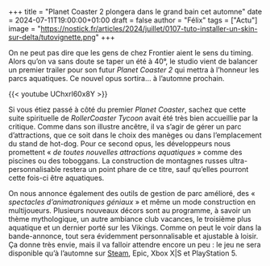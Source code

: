 +++
title = "Planet Coaster 2 plongera dans le grand bain cet automne"
date = 2024-07-11T19:00:00+01:00
draft = false
author = "Félix"
tags = ["Actu"]
image = "https://nostick.fr/articles/2024/juillet/0107-tuto-installer-un-skin-sur-delta/tutovignette.png"
+++ 

On ne peut pas dire que les gens de chez Frontier aient le sens du timing. Alors qu’on va sans doute se taper un été à 40°, le studio vient de balancer un premier trailer pour son futur *Planet Coaster 2* qui mettra à l’honneur les parcs aquatiques. Ce nouvel opus sortira… à l’automne prochain.

{{< youtube UChxrl60x8Y >}}

Si vous étiez passé à côté du premier *Planet Coaster*, sachez que cette suite spirituelle de *‌RollerCoaster Tycoon* avait été très bien accueillie par la critique. Comme dans son illustre ancêtre, il va s’agir de gérer un parc d’attractions, que ce soit dans le choix des manèges ou dans l’emplacement du stand de hot-dog. Pour ce second opus, les développeurs nous promettent « *de toutes nouvelles attractions aquatiques* » comme des piscines ou des toboggans. La construction de montagnes russes ultra-personnalisable restera un point phare de ce titre, sauf qu’elles pourront cette fois-ci être aquatiques.

On nous annonce également des outils de gestion de parc amélioré, des « *spectacles d’animatroniques géniaux* » et même un mode construction en multijoueurs. Plusieurs nouveaux décors sont au programme, à savoir un thème mythologique, un autre ambiance club vacances, le troisième plus aquatique et un dernier porté sur les Vikings. Comme on peut le voir dans la bande-annonce, tout sera évidemment personnalisable et ajustable à loisir. Ça donne très envie, mais il va falloir attendre encore un peu : le jeu ne sera disponible qu’à l’automne sur [Steam](https://store.steampowered.com/app/2688950/Planet_Coaster_2/), Epic, Xbox X|S et PlayStation 5.